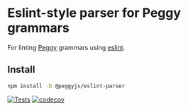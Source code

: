 # Eslint-style parser for Peggy grammars

For linting [Peggy](https://peggyjs.org/) grammars using [eslint](https://eslint.org/).

## Install

```sh
npm install -D @peggyjs/eslint-parser
```

[![Tests](https://github.com/peggyjs/peggyjs-eslint-parser/actions/workflows/node.js.yml/badge.svg)](https://github.com/peggyjs/peggyjs-eslint-parser/actions/workflows/node.js.yml)
[![codecov](https://codecov.io/gh/peggyjs/peggyjs-eslint-plugin/branch/main/graph/badge.svg?token=PYAF34DQ6B)](https://codecov.io/gh/peggyjs/peggyjs-eslint-plugin)
